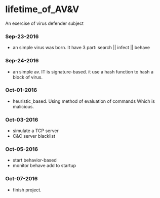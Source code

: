 # lifetime_of_AV&V
An exercise of virus defender subject
### Sep-23-2016
+ an simple virus was born. It have 3 part: search || infect || behave

### Sep-24-2016
+ an simple av. IT is signature-based. it use a hash function to hash a block of virus.

### Oct-01-2016
+ heuristic_based. Using method of evaluation of commands Which is malicious.

### Oct-03-2016
+ simulate a TCP server
+ C&C server blacklist

### Oct-05-2016
+ start behavior-based
+ monitor behave add to startup

### Oct-07-2016
+ finish project.
